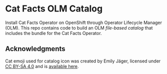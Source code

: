 # Cat Facts OLM Catalog

Install Cat Facts Operator on OpenShift through Operator Lifecycle Manager
(OLM). This repo contains code to build an OLM *file-based catalog* that
includes the bundle for the Cat Facts Operator.

## Acknowledgments

Cat emoji used for catalog icon was created by Emily Jäger, licensed under
[CC BY-SA 4.0] and is [available here][cat-emoji].

[CC BY-SA 4.0]: https://creativecommons.org/licenses/by-sa/4.0
[cat-emoji]: https://openmoji.org/library/emoji-1F638
